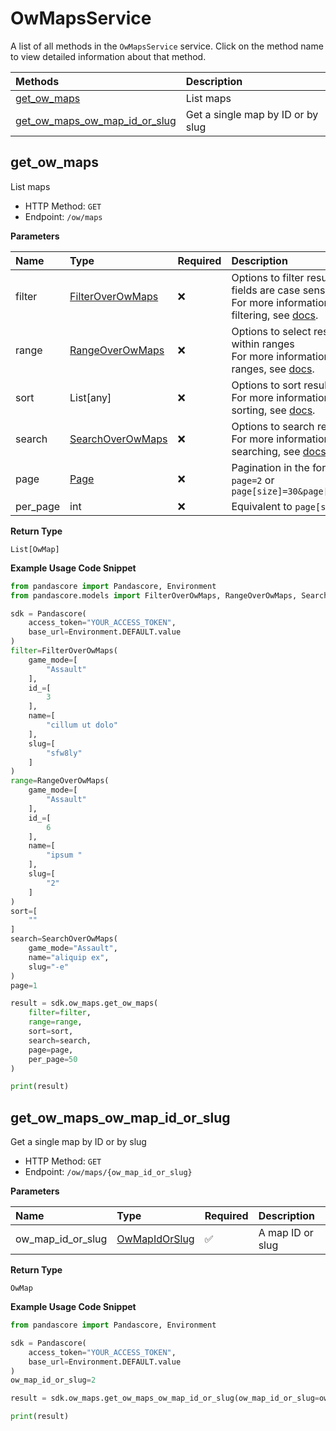 # OwMapsService

A list of all methods in the `OwMapsService` service. Click on the method name to view detailed information about that method.

| Methods                                                         | Description                       |
| :-------------------------------------------------------------- | :-------------------------------- |
| [get_ow_maps](#get_ow_maps)                                     | List maps                         |
| [get_ow_maps_ow_map_id_or_slug](#get_ow_maps_ow_map_id_or_slug) | Get a single map by ID or by slug |

## get_ow_maps

List maps

- HTTP Method: `GET`
- Endpoint: `/ow/maps`

**Parameters**

| Name     | Type                                              | Required | Description                                                                                                                                         |
| :------- | :------------------------------------------------ | :------- | :-------------------------------------------------------------------------------------------------------------------------------------------------- |
| filter   | [FilterOverOwMaps](../models/FilterOverOwMaps.md) | ❌       | Options to filter results. String fields are case sensitive <br/>For more information on filtering, see [docs](/docs/filtering-and-sorting#filter). |
| range    | [RangeOverOwMaps](../models/RangeOverOwMaps.md)   | ❌       | Options to select results within ranges <br/>For more information on ranges, see [docs](/docs/filtering-and-sorting#range).                         |
| sort     | List[any]                                         | ❌       | Options to sort results <br/>For more information on sorting, see [docs](/docs/filtering-and-sorting#sort).                                         |
| search   | [SearchOverOwMaps](../models/SearchOverOwMaps.md) | ❌       | Options to search results <br/>For more information on searching, see [docs](/docs/filtering-and-sorting#search).                                   |
| page     | [Page](../models/Page.md)                         | ❌       | Pagination in the form of `page=2` or `page[size]=30&page[number]=2`                                                                                |
| per_page | int                                               | ❌       | Equivalent to `page[size]`                                                                                                                          |

**Return Type**

`List[OwMap]`

**Example Usage Code Snippet**

```python
from pandascore import Pandascore, Environment
from pandascore.models import FilterOverOwMaps, RangeOverOwMaps, SearchOverOwMaps

sdk = Pandascore(
    access_token="YOUR_ACCESS_TOKEN",
    base_url=Environment.DEFAULT.value
)
filter=FilterOverOwMaps(
    game_mode=[
        "Assault"
    ],
    id_=[
        3
    ],
    name=[
        "cillum ut dolo"
    ],
    slug=[
        "sfw8ly"
    ]
)
range=RangeOverOwMaps(
    game_mode=[
        "Assault"
    ],
    id_=[
        6
    ],
    name=[
        "ipsum "
    ],
    slug=[
        "2"
    ]
)
sort=[
    ""
]
search=SearchOverOwMaps(
    game_mode="Assault",
    name="aliquip ex",
    slug="-e"
)
page=1

result = sdk.ow_maps.get_ow_maps(
    filter=filter,
    range=range,
    sort=sort,
    search=search,
    page=page,
    per_page=50
)

print(result)
```

## get_ow_maps_ow_map_id_or_slug

Get a single map by ID or by slug

- HTTP Method: `GET`
- Endpoint: `/ow/maps/{ow_map_id_or_slug}`

**Parameters**

| Name              | Type                                        | Required | Description      |
| :---------------- | :------------------------------------------ | :------- | :--------------- |
| ow_map_id_or_slug | [OwMapIdOrSlug](../models/OwMapIdOrSlug.md) | ✅       | A map ID or slug |

**Return Type**

`OwMap`

**Example Usage Code Snippet**

```python
from pandascore import Pandascore, Environment

sdk = Pandascore(
    access_token="YOUR_ACCESS_TOKEN",
    base_url=Environment.DEFAULT.value
)
ow_map_id_or_slug=2

result = sdk.ow_maps.get_ow_maps_ow_map_id_or_slug(ow_map_id_or_slug=ow_map_id_or_slug)

print(result)
```
